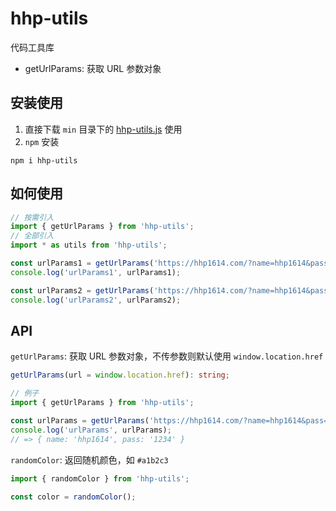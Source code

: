# hhp-utils

代码工具库

- getUrlParams: 获取 URL 参数对象

## 安装使用

1. 直接下载 `min` 目录下的 [hhp-utils.js](https://github.com/hhp1614/hhp-utils/blob/master/min/hhp-utils.js) 使用
2. `npm` 安装

```shell
npm i hhp-utils
```

## 如何使用

```ts
// 按需引入
import { getUrlParams } from 'hhp-utils';
// 全部引入
import * as utils from 'hhp-utils';

const urlParams1 = getUrlParams('https://hhp1614.com/?name=hhp1614&pass=1234');
console.log('urlParams1', urlParams1);

const urlParams2 = getUrlParams('https://hhp1614.com/?name=hhp1614&pass=1234');
console.log('urlParams2', urlParams2);
```

## API

`getUrlParams`: 获取 URL 参数对象，不传参数则默认使用 `window.location.href`

```ts
getUrlParams(url = window.location.href): string;

// 例子
import { getUrlParams } from 'hhp-utils';

const urlParams = getUrlParams('https://hhp1614.com/?name=hhp1614&pass=1234');
console.log('urlParams', urlParams);
// => { name: 'hhp1614', pass: '1234' }
```

`randomColor`: 返回随机颜色，如 `#a1b2c3`

```ts
import { randomColor } from 'hhp-utils';

const color = randomColor();
```
